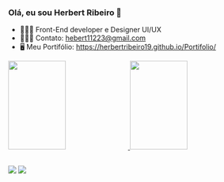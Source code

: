 ### Olá, eu sou Herbert Ribeiro 👋

- 🧑🏾‍🎓 Front-End developer e Designer UI/UX
- 🧑🏾‍💻 Contato: hebert11223@gmail.com
- 🖥️ Meu Portifólio: https://herbertribeiro19.github.io/Portifolio/

<div align="left">
  <a href="https://github.com/herbertribeiro19">
  <img width="48%" height="180em" src="https://github-readme-stats.vercel.app/api?username=herbertribeiro19&show_icons=true&theme=dark&include_all_commits=false&count_private=true"/>
  <img width="48%" height="180em" src="https://github-readme-stats.vercel.app/api/top-langs/?username=herbertribeiro19&layout=compact&langs=7&theme=dark"/>
</div>

##

<div>
  <a target="_blank" href="mailto:hebert11223@gmail.com" target="_blank"><img src="https://img.shields.io/badge/Gmail-D14836?style=for-the-badge&logo=gmail&logoColor=white" target="_blank"></a> 
  <a target="_blank" href="https://www.linkedin.com/in/herbert-ribeiro-109228202/" target="_blank"><img src="https://img.shields.io/badge/-LinkedIn-%230077B5?style=for-the-badge&logo=linkedin&logoColor=white" target="_blank"></a> 
</div>

